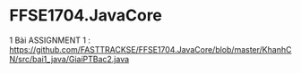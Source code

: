# FFSE1704.JavaCore
1 Bài ASSIGNMENT 1 : https://github.com/FASTTRACKSE/FFSE1704.JavaCore/blob/master/KhanhCN/src/bai1_java/GiaiPTBac2.java

